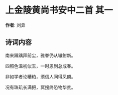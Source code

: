 # 上金陵黄尚书安中二首  其一

**作者**: 刘弇

## 诗词内容

南来踽踽拜前尘，雅眷仍从辙鲋新。

四照色温初似玉，一时恩到总成春。

非如学者论糟粕，须信人间得凤麟。

况有珠玑长满把，冥搜终恐物华贫。

